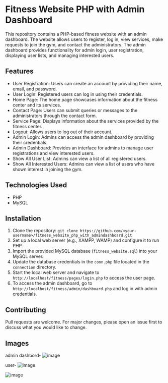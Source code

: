 # Fitness Website PHP with Admin Dashboard

This repository contains a PHP-based fitness website with an admin dashboard. The website allows users to register, log in, view services, make requests to join the gym, and contact the administrators. The admin dashboard provides functionality for admin login, user registration, displaying user lists, and managing interested users.

## Features

- User Registration: Users can create an account by providing their name, email, and password.
- User Login: Registered users can log in using their credentials.
- Home Page: The home page showcases information about the fitness center and its services.
- Contact Page: Users can submit queries or messages to the administrators through the contact form.
- Service Page: Displays information about the services provided by the fitness center.
- Logout: Allows users to log out of their account.
- Admin Login: Admins can access the admin dashboard by providing their credentials.
- Admin Dashboard: Provides an interface for admins to manage user registrations and view interested users.
- Show All User List: Admins can view a list of all registered users.
- Show All Interested Users: Admins can view a list of users who have shown interest in joining the gym.

## Technologies Used

- PHP
- MySQL

## Installation

1. Clone the repository: `git clone https://github.com/<your-username>/fitness_website_php_with_admindashboard.git`
2. Set up a local web server (e.g., XAMPP, WAMP) and configure it to run PHP.
3. Import the provided MySQL database (`fitness_website.sql`) into your MySQL server.
4. Update the database credentials in the `conn.php` file located in the `connection` directory.
5. Start the local web server and navigate to `http://localhost/fitness/pages/login.php` to access the user page.
6. To access the admin dashboard, go to `http://localhost/fitness/admin/dashboard.php` and log in with admin credentials.

## Contributing

Pull requests are welcome. For major changes, please open an issue first to discuss what you would like to change.

## Images
admin dashbord- 
![image](https://github.com/developerMaurya/fitness_website_php_with_admindashbord/assets/137375643/0f76be2a-f3d2-4b10-9c81-4480fdd0087b)


user-
![image](https://github.com/developerMaurya/fitness_website_php_with_admindashbord/assets/137375643/08dbaf2e-35b4-492e-ad2d-f1c05a3778fa)

![image](https://github.com/developerMaurya/fitness_website_php_with_admindashbord/assets/137375643/18f33085-0bc4-4368-b8b1-ea56acb06380)

